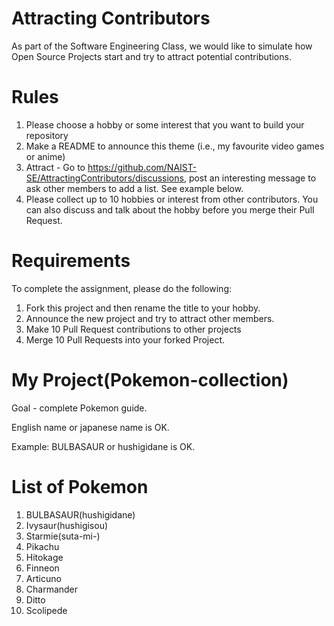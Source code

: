 # Attracting Contributors
As part of the Software Engineering Class, we would like to simulate how Open Source Projects start and try to attract potential contributions.

# Rules

1. Please choose a hobby or some interest that you want to build your repository
2. Make a README to announce this theme (i.e., my favourite video games or anime)
3. Attract - Go to https://github.com/NAIST-SE/AttractingContributors/discussions, post an interesting message to ask other members to add a list. See example below.
4. Please collect up to 10 hobbies or interest from other contributors. You can also discuss and talk about the hobby before you merge their Pull Request.

# Requirements
To complete the assignment, please do the following:
1. Fork this project and then rename the title to your hobby. 
2. Announce the new project and try to attract other members.
3. Make 10 Pull Request contributions to other projects
4. Merge 10 Pull Requests into your forked Project.

# My Project(Pokemon-collection)
Goal - complete Pokemon guide. 

English name or japanese name is OK.

Example: BULBASAUR or hushigidane is OK.

# List of Pokemon
1. BULBASAUR(hushigidane)
2. Ivysaur(hushigisou)
3. Starmie(suta-mi-)
4. Pikachu
5. Hitokage
6. Finneon
7. Articuno
8. Charmander
9. Ditto
10. Scolipede
